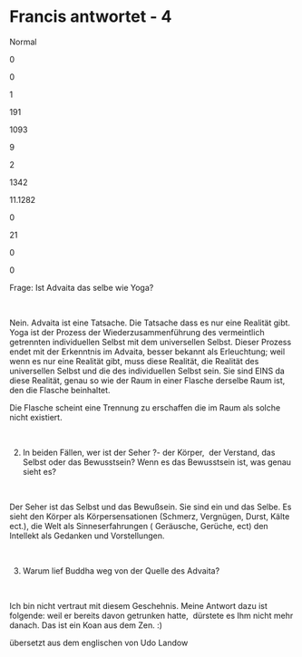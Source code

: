 # Francis antwortet - 4














 





Normal


0


0


1


191


1093


9


2


1342


11.1282

















0






21


0


0







   
 














Frage: Ist Advaita das selbe wie Yoga?






&nbsp;








Nein. Advaita ist eine Tatsache. Die Tatsache dass es nur eine Realit&auml;t gibt. Yoga ist der Prozess der Wiederzusammenf&uuml;hrung des vermeintlich getrennten individuellen Selbst mit dem universellen Selbst. Dieser Prozess endet mit der Erkenntnis im Advaita, besser bekannt als Erleuchtung; weil wenn es nur eine Realit&auml;t gibt, muss diese Realit&auml;t, die Realit&auml;t des universellen Selbst und die des individuellen Selbst sein. Sie sind EINS da diese Realit&auml;t, genau so wie der Raum in einer Flasche derselbe Raum ist, den die Flasche beinhaltet. 





Die Flasche scheint eine Trennung zu erschaffen die im Raum als solche nicht existiert.






&nbsp;








2. In beiden F&auml;llen, wer ist der Seher ?- der K&ouml;rper,&nbsp; der Verstand, das Selbst oder das Bewusstsein? Wenn es das Bewusstsein ist, was genau sieht es?






&nbsp;








Der Seher ist das Selbst und das Bewu&szlig;sein. Sie sind ein und das Selbe. Es sieht den K&ouml;rper als K&ouml;rpersensationen (Schmerz, Vergn&uuml;gen, Durst, K&auml;lte ect.), die Welt als Sinneserfahrungen ( Ger&auml;usche, Ger&uuml;che, ect) den Intellekt als Gedanken und Vorstellungen.






&nbsp;








3. Warum lief Buddha weg von der Quelle des Advaita?






&nbsp;








Ich bin nicht vertraut mit diesem Geschehnis. Meine Antwort dazu ist folgende: weil er bereits davon getrunken hatte,&nbsp; d&uuml;rstete es Ihm nicht mehr danach. Das ist ein Koan aus dem Zen. :) 





&uuml;bersetzt aus dem englischen von Udo Landow
  














